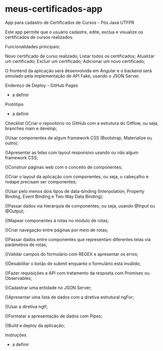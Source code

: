 # meus-certificados-app
App para cadastro de Certificados de Cursos - Pós Java UTFPR

Este app permite que o usuário cadastre, edite, exclua e visualize os certificados de cursos realizados. 

Funcionalidades principais:

Novo certificado de curso realizado;
Listar todos os certificados;
Atualizar um certificado;
Excluir um certificado;
Adicionar um novo certificado;


O frontend da aplicação será desenvolvida em Angular e o backend será simulado pela implementação de API Fake, usando o JSON Server.

Endereço de Deploy - GitHub Pages
* a definir 

Protótipo
* a definir 

Checklist
()Criar o repositório no GitHub com a estrutura do Gitflow, ou seja, branches main e develop;      

()Usar componentes de algum framework CSS (Bootstrap, Materialize ou outro);      

()Apresentar as telas com layout responsivo usando ou não algum framework CSS;

()Construir páginas web com o conceito de componentes;

()Criar o layout da aplicação com componentes, ou seja, o cabeçalho e rodapé precisam ser componentes;

()Usar pelo menos dois tipos de data-binding (Interpolation, Property Binding, Event Binding e Two Way Data Binding);

()Passar dados via hierarquia de componentes, ou seja, usando @Input ou @Output;

()Mapear componentes à rotas no módulo de rotas;

()Criar navegação entre páginas por meio de rotas;

()Passar dados entre componentes que representam diferentes telas via parâmetros de rotas;

()Validar campos do formulário com REGEX e apresentar os erros;

()Desabilitar o botão de submit enquanto o formulário está inválido;

()Fazer requisições a API com tratamento da resposta com Promises ou Observables;

()Cadastrar uma entidade no JSON Server;

()Apresentar uma lista de dados com a diretiva estrutural ngFor;

()Usar a diretiva ngIf; 

()Formatar a apresentação de dados com Pipes;   

()Build e deploy da aplicação;


Instruções
* a definir 
